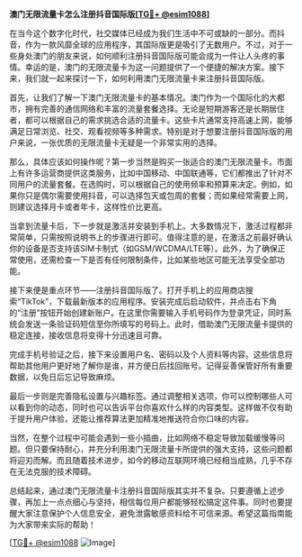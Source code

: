 **澳门无限流量卡怎么注册抖音国际版[[TG💪+ @esim1088](https://t.me/s/esim1088)]**

在当今这个数字化时代，社交媒体已经成为我们生活中不可或缺的一部分。而抖音，作为一款风靡全球的应用程序，其国际版更是吸引了无数用户。不过，对于一些身处澳门的朋友来说，如何顺利注册抖音国际版可能会成为一件让人头疼的事情。幸运的是，澳门的无限流量卡为这一问题提供了一个便捷的解决方案。接下来，我们就一起来探讨一下，如何利用澳门无限流量卡来注册抖音国际版。

首先，让我们了解一下澳门无限流量卡的基本情况。澳门作为一个国际化的大都市，拥有完善的通信网络和丰富的流量套餐选择。无论是短期游客还是长期居住者，都可以根据自己的需求挑选合适的流量卡。这些卡片通常支持高速上网，能够满足日常浏览、社交、观看视频等多种需求。特别是对于想要注册抖音国际版的用户来说，一张优质的无限流量卡无疑是一个非常实用的选择。

那么，具体应该如何操作呢？第一步当然是购买一张适合的澳门无限流量卡。市面上有许多运营商提供这类服务，比如中国移动、中国联通等，它们都推出了针对不同用户的流量套餐。在选购时，可以根据自己的使用频率和预算来决定。例如，如果你只是偶尔需要使用抖音，可以选择包天或包周的套餐；而如果经常需要上网，则建议选择月卡或者年卡，这样性价比更高。

当拿到流量卡后，下一步就是激活并安装到手机上。大多数情况下，激活过程都非常简单，只需按照说明书上的步骤进行即可。值得注意的是，在激活之前最好确认你的设备是否支持该SIM卡制式（如GSM/WCDMA/LTE等）。此外，为了确保正常使用，还需检查一下是否有任何限制条件，比如某些地区可能无法享受全部功能。

接下来便是重点环节——注册抖音国际版了。打开手机上的应用商店搜索“TikTok”，下载最新版本的应用程序。安装完成后启动软件，并点击右下角的“注册”按钮开始创建新账户。在这里你需要输入手机号码作为登录凭证，同时系统会发送一条验证码短信至你所填写的号码上。此时，借助澳门无限流量卡提供的稳定连接，接收信息将变得十分迅速且可靠。

完成手机号验证之后，接下来设置用户名、密码以及个人资料等内容。这些信息将帮助其他用户更好地了解你是谁，并方便日后找回账号。记得妥善保管好所有重要数据，以免日后忘记导致麻烦。

最后一步则是完善隐私设置与兴趣标签。通过调整相关选项，你可以控制哪些人可以看到你的动态，同时也可以告诉平台你喜欢什么样的内容类型。这样做不仅有助于提升用户体验，还能让推荐算法更加精准地推送符合你口味的内容。

当然，在整个过程中可能会遇到一些小插曲，比如网络不稳定导致加载缓慢等问题。但只要保持耐心，并充分利用澳门无限流量卡所提供的强大支持，这些问题都将迎刃而解。而且随着技术进步，如今的移动互联网环境已经相当成熟，几乎不存在无法克服的技术障碍。

总结起来，通过澳门无限流量卡注册抖音国际版其实并不复杂。只要遵循上述步骤，再加上一点点细心与坚持，相信每位用户都能够轻松搞定这件事。同时也要提醒大家注意保护个人信息安全，避免泄露敏感资料给不可信来源。希望这篇指南能为大家带来实际的帮助！

[[TG💪+ @esim1088](https://t.me/s/esim1088) ![Image](https://i.postimg.cc/4NQfJmqS/Snipaste-2025-05-13-00-14-12.png)]